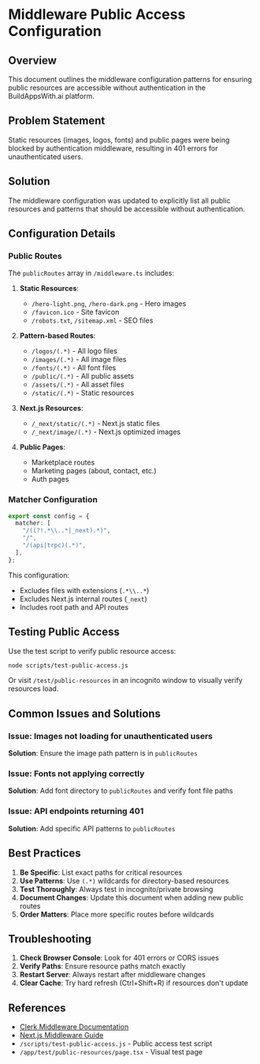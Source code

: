 # Middleware Public Access Configuration

## Overview

This document outlines the middleware configuration patterns for ensuring public resources are accessible without authentication in the BuildAppsWith.ai platform.

## Problem Statement

Static resources (images, logos, fonts) and public pages were being blocked by authentication middleware, resulting in 401 errors for unauthenticated users.

## Solution

The middleware configuration was updated to explicitly list all public resources and patterns that should be accessible without authentication.

## Configuration Details

### Public Routes

The `publicRoutes` array in `/middleware.ts` includes:

1. **Static Resources**:
   - `/hero-light.png`, `/hero-dark.png` - Hero images
   - `/favicon.ico` - Site favicon
   - `/robots.txt`, `/sitemap.xml` - SEO files

2. **Pattern-based Routes**:
   - `/logos/(.*)` - All logo files
   - `/images/(.*)` - All image files
   - `/fonts/(.*)` - All font files
   - `/public/(.*)` - All public assets
   - `/assets/(.*)` - All asset files
   - `/static/(.*)` - Static resources

3. **Next.js Resources**:
   - `/_next/static/(.*)` - Next.js static files
   - `/_next/image/(.*)` - Next.js optimized images

4. **Public Pages**:
   - Marketplace routes
   - Marketing pages (about, contact, etc.)
   - Auth pages

### Matcher Configuration

```typescript
export const config = {
  matcher: [
    "/((?!.*\\..*|_next).*)",
    "/",
    "/(api|trpc)(.*)",
  ],
};
```

This configuration:
- Excludes files with extensions (`.*\\..*`)
- Excludes Next.js internal routes (`_next`)
- Includes root path and API routes

## Testing Public Access

Use the test script to verify public resource access:

```bash
node scripts/test-public-access.js
```

Or visit `/test/public-resources` in an incognito window to visually verify resources load.

## Common Issues and Solutions

### Issue: Images not loading for unauthenticated users
**Solution**: Ensure the image path pattern is in `publicRoutes`

### Issue: Fonts not applying correctly
**Solution**: Add font directory to `publicRoutes` and verify font file paths

### Issue: API endpoints returning 401
**Solution**: Add specific API patterns to `publicRoutes`

## Best Practices

1. **Be Specific**: List exact paths for critical resources
2. **Use Patterns**: Use `(.*)` wildcards for directory-based resources
3. **Test Thoroughly**: Always test in incognito/private browsing
4. **Document Changes**: Update this document when adding new public routes
5. **Order Matters**: Place more specific routes before wildcards

## Troubleshooting

1. **Check Browser Console**: Look for 401 errors or CORS issues
2. **Verify Paths**: Ensure resource paths match exactly
3. **Restart Server**: Always restart after middleware changes
4. **Clear Cache**: Try hard refresh (Ctrl+Shift+R) if resources don't update

## References

- [Clerk Middleware Documentation](https://clerk.com/docs/references/nextjs/auth-middleware)
- [Next.js Middleware Guide](https://nextjs.org/docs/app/building-your-application/routing/middleware)
- `/scripts/test-public-access.js` - Public access test script
- `/app/test/public-resources/page.tsx` - Visual test page